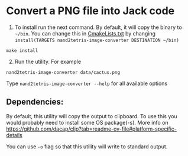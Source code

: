 # Convert a PNG file into Jack code
1) To install run the next command. By default, it will copy the binary to `~/bin`. 
You can change this in [CmakeLists.txt](CMakeLists.txt) by changing `install(TARGETS nand2tetris-image-converter DESTINATION ~/bin)` 
```shell
make install
```
2) Run the utility. For example 
```shell
nand2tetris-image-converter data/cactus.png
```
Type `nand2tetris-image-converter --help` for all available options
## Dependencies:
By default, this utility will copy the output to clipboard. To use this you would probably need to install some OS package(-s).
More info on https://github.com/dacap/clip?tab=readme-ov-file#platform-specific-details

You can use `-o` flag so  that this utility will write to standard output.